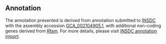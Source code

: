 

Annotation
----------

The annotation presented is derived from annotation submitted to
[INSDC](http://www.insdc.org) with the assembly accession
[GCA\_002104905.1](http://www.ebi.ac.uk/ena/data/view/GCA_002104905.1),
with additional non-coding genes derived from
[Rfam](http://rfam.xfam.org/). For more details, please visit [INSDC
annotation
import](http://ensemblgenomes.org/info/data/insdc_annotation).

